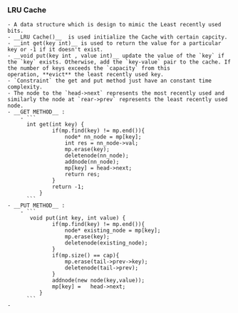 ### LRU Cache
	- A data structure which is design to mimic the Least recently used bits.
	- __LRU Cache()__  is used initialize the Cache with certain capcity.
	- __int get(key int)__ is used to return the value for a particular key or -1 if it doesn't exist.
	- __void put(key int , value int)__ update the value of the `key` if the `key` exists. Otherwise, add the `key-value` pair to the cache. If the number of keys exceeds the `capacity` from this operation, **evict** the least recently used key.
	- `Constraint` the get and put method just have an constant time complexity.
	- The node to the `head->next` represents the most recently used and similarly the node at `rear->prev` represents the least recently used node.
	- __GET METHOD__ :
		- ```
		  int get(int key) {
		          if(mp.find(key) != mp.end()){
		              node* nn_node = mp[key];
		              int res = nn_node->val;
		              mp.erase(key);
		              deletenode(nn_node);
		              addnode(nn_node);
		              mp[key] = head->next;
		              return res;
		          }
		          return -1;
		      }
		  ```
	- __PUT METHOD__ :
		- ```
		   void put(int key, int value) {
		          if(mp.find(key) != mp.end()){
		              node* existing_node = mp[key];
		              mp.erase(key);
		              deletenode(existing_node);
		          }
		          if(mp.size() == cap){
		              mp.erase(tail->prev->key);
		              deletenode(tail->prev);
		          }
		          addnode(new node(key,value));
		          mp[key] =   head->next;
		      }
		  ```
	-